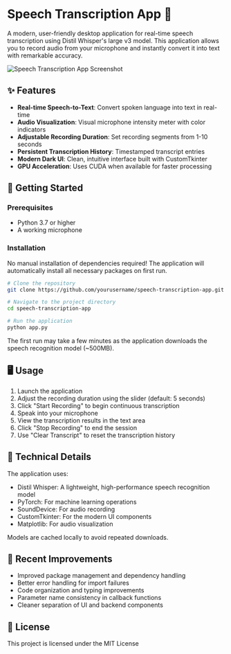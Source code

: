 # Speech Transcription App 🎤

A modern, user-friendly desktop application for real-time speech transcription using Distil Whisper's large v3 model. This application allows you to record audio from your microphone and instantly convert it into text with remarkable accuracy.

![Speech Transcription App Screenshot](app_screenshot.png)

## ✨ Features

- **Real-time Speech-to-Text**: Convert spoken language into text in real-time
- **Audio Visualization**: Visual microphone intensity meter with color indicators
- **Adjustable Recording Duration**: Set recording segments from 1-10 seconds
- **Persistent Transcription History**: Timestamped transcript entries
- **Modern Dark UI**: Clean, intuitive interface built with CustomTkinter
- **GPU Acceleration**: Uses CUDA when available for faster processing

## 🚀 Getting Started

### Prerequisites

- Python 3.7 or higher
- A working microphone

### Installation

No manual installation of dependencies required! The application will automatically install all necessary packages on first run.

```bash
# Clone the repository
git clone https://github.com/yourusername/speech-transcription-app.git

# Navigate to the project directory
cd speech-transcription-app

# Run the application
python app.py
```

The first run may take a few minutes as the application downloads the speech recognition model (~500MB).

## 🖥️ Usage

1. Launch the application
2. Adjust the recording duration using the slider (default: 5 seconds)
3. Click "Start Recording" to begin continuous transcription
4. Speak into your microphone
5. View the transcription results in the text area
6. Click "Stop Recording" to end the session
7. Use "Clear Transcript" to reset the transcription history

## 🔧 Technical Details

The application uses:

- Distil Whisper: A lightweight, high-performance speech recognition model
- PyTorch: For machine learning operations
- SoundDevice: For audio recording
- CustomTkinter: For the modern UI components
- Matplotlib: For audio visualization

Models are cached locally to avoid repeated downloads.

## 🔄 Recent Improvements

- Improved package management and dependency handling
- Better error handling for import failures
- Code organization and typing improvements
- Parameter name consistency in callback functions
- Cleaner separation of UI and backend components

## 📜 License

This project is licensed under the MIT License
